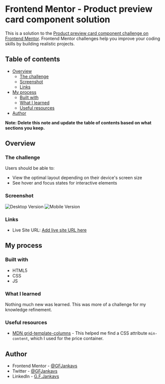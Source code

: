 # Frontend Mentor - Product preview card component solution

This is a solution to the [Product preview card component challenge on Frontend Mentor](https://www.frontendmentor.io/challenges/product-preview-card-component-GO7UmttRfa). Frontend Mentor challenges help you improve your coding skills by building realistic projects. 

## Table of contents

- [Overview](#overview)
  - [The challenge](#the-challenge)
  - [Screenshot](#screenshot)
  - [Links](#links)
- [My process](#my-process)
  - [Built with](#built-with)
  - [What I learned](#what-i-learned)
  - [Useful resources](#useful-resources)
- [Author](#author)

**Note: Delete this note and update the table of contents based on what sections you keep.**

## Overview

### The challenge

Users should be able to:

- View the optimal layout depending on their device's screen size
- See hover and focus states for interactive elements

### Screenshot

![Desktop Version](./screenshot_desktop.jpg)
![Mobile Version](./screenshot_mobile.jpg)

### Links

- Live Site URL: [Add live site URL here](https://your-live-site-url.com)

## My process

### Built with

- HTML5
- CSS
- JS

### What I learned

Nothing much new was learned. This was more of a challenge for my knowledge refinement.

### Useful resources

- [MDN grid-template-columns](https://developer.mozilla.org/en-US/docs/Web/CSS/grid-template-columns) - This helped me find a CSS attribute `min-content`, which I used for the price container.

## Author

- Frontend Mentor - [@GFJankavs](https://www.frontendmentor.io/profile/GFJankavs)
- Twitter - [@GFJankavs](https://www.twitter.com/GFJankavs)
- LinkedIn - [G.F.Jankavs](https://www.linkedin.com/in/gustavs-fricis-jankavs/)
